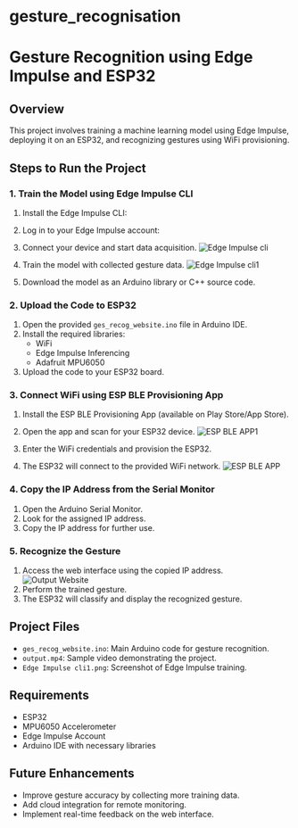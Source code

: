 # gesture_recognisation
# Gesture Recognition using Edge Impulse and ESP32

## Overview
This project involves training a machine learning model using Edge Impulse, deploying it on an ESP32, and recognizing gestures using WiFi provisioning.

## Steps to Run the Project

### 1. Train the Model using Edge Impulse CLI
1. Install the Edge Impulse CLI:
2. Log in to your Edge Impulse account:
3. Connect your device and start data acquisition.
 ![Edge Impulse cli](https://github.com/user-attachments/assets/df2e71b4-6e28-4add-b61e-18074204f66b)

4. Train the model with collected gesture data.
   ![Edge Impulse cli1](https://github.com/user-attachments/assets/d6b28832-47e9-4360-a44c-d5b63b2d8981)

5. Download the model as an Arduino library or C++ source code.

### 2. Upload the Code to ESP32
1. Open the provided `ges_recog_website.ino` file in Arduino IDE.
2. Install the required libraries:
   - WiFi
   - Edge Impulse Inferencing
   - Adafruit MPU6050
3. Upload the code to your ESP32 board.

### 3. Connect WiFi using ESP BLE Provisioning App
1. Install the ESP BLE Provisioning App (available on Play Store/App Store).
2. Open the app and scan for your ESP32 device.
   ![ESP BLE APP1](https://github.com/user-attachments/assets/c4e09da9-dbe0-4b43-83de-e7e31764c576)

3. Enter the WiFi credentials and provision the ESP32.
4. The ESP32 will connect to the provided WiFi network.
 ![ESP BLE APP](https://github.com/user-attachments/assets/37d9e0c1-48bf-44cb-a5ac-ace9e81af407)


### 4. Copy the IP Address from the Serial Monitor
1. Open the Arduino Serial Monitor.
2. Look for the assigned IP address.
3. Copy the IP address for further use.

### 5. Recognize the Gesture
1. Access the web interface using the copied IP address.
![Output Website](https://github.com/user-attachments/assets/12473d98-35c8-4414-b79a-3542ba6bafe6)
2. Perform the trained gesture.
3. The ESP32 will classify and display the recognized gesture.

## Project Files
- `ges_recog_website.ino`: Main Arduino code for gesture recognition.
- `output.mp4`: Sample video demonstrating the project.
- `Edge Impulse cli1.png`: Screenshot of Edge Impulse training.

## Requirements
- ESP32
- MPU6050 Accelerometer
- Edge Impulse Account
- Arduino IDE with necessary libraries

## Future Enhancements
- Improve gesture accuracy by collecting more training data.
- Add cloud integration for remote monitoring.
- Implement real-time feedback on the web interface.


